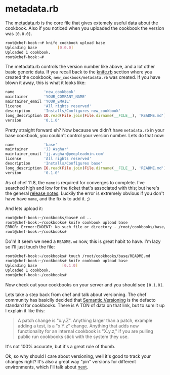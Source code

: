 # metadata.rb

The [metadata](http://docs.opscode.com/essentials_cookbook_metadata.html).rb is the core file that gives extemely useful data about the cookbook. Also if you noticed when you uploaded the cookbook the version was `[0.0.0]`.

```bash
root@chef-book:~# knife cookbook upload base
Uploading base         [0.0.0]
Uploaded 1 cookbook.
root@chef-book:~#
```

The metadata.rb controls the version number like above, and a lot other basic generic data. If you recall back to the [knife.rb](../part3/08-knife.md#kniferb) section where you created the cookbook, `new_cookbook/metadata.rb` was created. If you have blown it away, this is what it looks like:

```ruby
name             'new_cookbook'
maintainer       'YOUR_COMPANY_NAME'
maintainer_email 'YOUR_EMAIL'
license          'All rights reserved'
description      'Installs/Configures new_cookbook'
long_description IO.read(File.join(File.dirname(__FILE__), 'README.md'))
version          '0.1.0'
```

Pretty straight forward eh? Now because we didn't have `metadata.rb` in your base cookbook, you couldn't control your version number. Lets do that now:

```ruby
name             'base'
maintainer       'JJ Asghar'
maintainer_email 'jj.asghar@peopleadmin.com'
license          'All rights reserved'
description      'Installs/Configures base'
long_description IO.read(File.join(File.dirname(__FILE__), 'README.md'))
version          '0.1.0'
```

As of chef 11.8, the `name` is required for converges to complete. I've searched high and low for the ticket that's associated with this; but here's the general [release notes](http://docs.opscode.com/release_notes.html).  Luckily the error is extremely obvious if you don't have have `name`, and the fix is to add it. ;)

And lets upload it:

```bash
root@chef-book:~/cookbooks/base# cd ..
root@chef-book:~/cookbooks# knife cookbook upload base
ERROR: Errno::ENOENT: No such file or directory - /root/cookbooks/base/README.md
root@chef-book:~/cookbooks#
```

Do'h! It seem we need a `README.md` now, this is great habit to have. I'm lazy so I'll just touch the file:

```bash
root@chef-book:~/cookbooks# touch /root/cookbooks/base/README.md
root@chef-book:~/cookbooks# knife cookbook upload base
Uploading base           [0.1.0]
Uploaded 1 cookbook.
root@chef-book:~/cookbooks#
```

Now check out your cookbooks on your server and you should see `[0.1.0]`.

Lets take a step back from chef and talk about versioning. The chef community has basiclly decided that [Semantic Versioning](http://semver.org/) is the defacto standard for cookbooks. There is A TON of data on that link, but to sum it up I explain it like this:
> A patch change is "x.y.Z". Anything larger than a patch, example adding a test, is a "x.Y.z" change. Anything that adds new functionality for an internal cookbook is "X.y.z," if you are pulling public run cookbooks stick with the system they use.

It's not 100% accurate, but it's a great rule of thumb.

Ok, so why should I care about versioning, well it's good to track your changes right? It's also a great way "pin" versions for different environments, which I'll talk about [next](14-environments-roles-oh-my.md).
